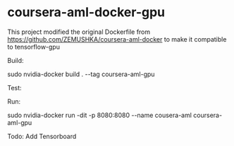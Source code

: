 # coursera-aml-docker-gpu

This project modified the original Dockerfile from https://github.com/ZEMUSHKA/coursera-aml-docker to make it compatible to tensorflow-gpu

Build:

sudo nvidia-docker build . --tag coursera-aml-gpu

Test:
<TBD>

Run: 

sudo nvidia-docker run -dit -p 8080:8080 --name cousera-aml coursera-aml-gpu

Todo:
Add Tensorboard




